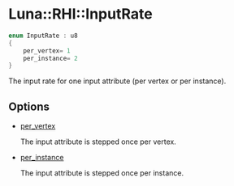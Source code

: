 # Luna::RHI::InputRate

```c++
enum InputRate : u8
{
    per_vertex= 1
    per_instance= 2
}
```

The input rate for one input attribute (per vertex or per instance). 

## Options
* [per_vertex](group___r_h_i_1ggad940447931d955a6a7f7817a04713e9aa4663c74ba8d3cf8462c5080eeaf3718c.md)

    The input attribute is stepped once per vertex. 

* [per_instance](group___r_h_i_1ggad940447931d955a6a7f7817a04713e9aaede6fffa69bc840ad5d87e0bdc81e292.md)

    The input attribute is stepped once per instance. 

